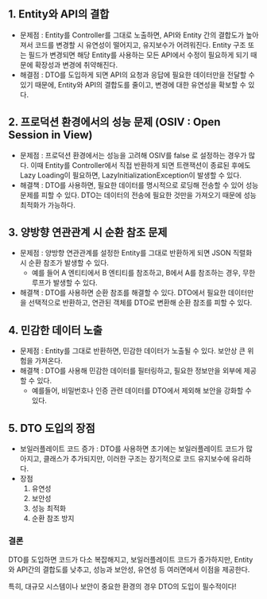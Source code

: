 ## 1. Entity와 API의 결합

- 문제점 : Entity를 Controller를 그대로 노출하면, API와 Entity 간의 결합도가 높아져서 코드를 변경할 시 유연성이 떨어지고, 유지보수가 어려워진다.
  Entity 구조 또는 필드가 변경되면 해당 Entity를 사용하는 모든 API에서 수정이 필요하게 되기 때문에 확장성과 변경에 취약해진다.
- 해결점 : DTO를 도입하게 되면 API의 요청과 응답에 필요한 데이터만을 전달할 수 있기 때문에, Entity와 API의 결합도를 줄이고, 변경에 대한 유연성을 확보할 수
  있다.

## 2. 프로덕션 환경에서의 성능 문제 (OSIV  : Open Session in View)

- 문제점 : 프로덕션 환경에서는 성능을 고려해 OSIV를 false 로 설정하는 경우가 많다.
  이때 Entity를 Controller에서 직접 반환하게 되면 트랜잭션이 종료된 후에도 Lazy Loading이 필요하면, LazyInitializationException이
  발생할 수 있다.
- 해결책 : DTO를 사용하면, 필요한 데이터를 명시적으로 로딩해 전송할 수 있어 성능 문제를 피할 수 있다.
  DTO는 데이터의 전송에 필요한 것만을 가져오기 때문에 성능 최적화가 가능하다.

## 3. 양방향 연관관계 시 순환 참조 문제

- 문제점 : 양방향 연관관계를 설정한 Entity를 그대로 반환하게 되면 JSON 직렬화 시 순환 참조가 발생할 수 있다.
    - 예를 들어 A 엔티티에서 B 엔티티를 참조하고, B에서 A를 참조하는 경우, 무한 루프가 발생할 수 있다.
- 해결책 : DTO를 사용하면 순환 참조를 해결할 수 있다. DTO에서 필요한 데이터만을 선택적으로 반환하고, 연관된 객체를 DTO로 변환해 순환 참조를 피할 수 있다.

## 4. 민감한 데이터 노출

- 문제점 : Entity를 그대로 반환하면, 민감한 데이터가 노출될 수 있다. 보안상 큰 위험을 가져온다.
- 해결책 : DTO를 사용해 민감한 데이터를 필터링하고, 필요한 정보만을 외부에 제공할 수 있다.
    - 예를들어, 비밀번호나 인증 관련 데이터를 DTO에서 제외해 보안을 강화할 수 있다.

## 5. DTO 도입의 장점

- 보일러플레이트 코드 증가 : DTO를 사용하면 초기에는 보일러플레이트 코드가 많아지고, 클래스가 추가되지만, 이러한 구조는 장기적으로 코드 유지보수에 유리하다.
- 장점
    1. 유연성
    2. 보안성
    3. 성능 최적화
    4. 순환 참조 방지

<aside>

### 결론

DTO를 도입하면 코드가 다소 복잡해지고, 보일러플레이트 코드가 증가하지만, Entity와 API간의 결합도를 낮추고, 성능과 보안성, 유연성 등 여러면에서 이점을 제공한다.

특히, 대규모 시스템이나 보안이 중요한 환경의 경우 DTO의 도입이 필수적이다!

</aside>